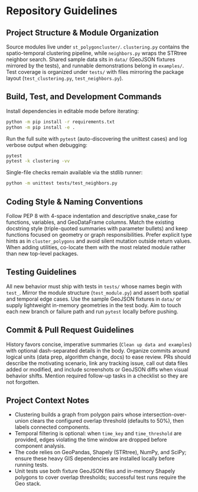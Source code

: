 # Repository Guidelines

## Project Structure & Module Organization
Source modules live under `st_polygoncluster/`. `clustering.py` contains the spatio-temporal clustering pipeline, while `neighbors.py` wraps the STRtree neighbor search. Shared sample data sits in `data/` (GeoJSON fixtures mirrored by the tests), and runnable demonstrations belong in `examples/`. Test coverage is organized under `tests/` with files mirroring the package layout (`test_clustering.py`, `test_neighbors.py`).

## Build, Test, and Development Commands
Install dependencies in editable mode before iterating:
```bash
python -m pip install -r requirements.txt
python -m pip install -e .
```
Run the full suite with `pytest` (auto-discovering the unittest cases) and log verbose output when debugging:
```bash
pytest
pytest -k clustering -vv
```
Single-file checks remain available via the stdlib runner:
```bash
python -m unittest tests/test_neighbors.py
```

## Coding Style & Naming Conventions
Follow PEP 8 with 4-space indentation and descriptive snake_case for functions, variables, and GeoDataFrame columns. Match the existing docstring style (triple-quoted summaries with parameter bullets) and keep functions focused on geometry or graph responsibilities. Prefer explicit type hints as in `cluster_polygons` and avoid silent mutation outside return values. When adding utilities, co-locate them with the most related module rather than new top-level packages.

## Testing Guidelines
All new behavior must ship with tests in `tests/` whose names begin with `test_`. Mirror the module structure (`test_module.py`) and assert both spatial and temporal edge cases. Use the sample GeoJSON fixtures in `data/` or supply lightweight in-memory geometries in the test body. Aim to touch each new branch or failure path and run `pytest` locally before pushing.

## Commit & Pull Request Guidelines
History favors concise, imperative summaries (`Clean up data and examples`) with optional dash-separated details in the body. Organize commits around logical units (data prep, algorithm change, docs) to ease review. PRs should describe the motivating scenario, link any tracking issue, call out data files added or modified, and include screenshots or GeoJSON diffs when visual behavior shifts. Mention required follow-up tasks in a checklist so they are not forgotten.

## Project Context Notes
- Clustering builds a graph from polygon pairs whose intersection-over-union clears the configured overlap threshold (defaults to 50%), then labels connected components.
- Temporal filtering is optional: when `time_key` and `time_threshold` are provided, edges violating the time window are dropped before component analysis.
- The code relies on GeoPandas, Shapely (STRtree), NumPy, and SciPy; ensure these heavy GIS dependencies are installed locally before running tests.
- Unit tests use both fixture GeoJSON files and in-memory Shapely polygons to cover overlap thresholds; successful test runs require the Geo stack.
